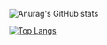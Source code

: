![Anurag's GitHub stats](https://github-readme-stats.vercel.app/api?username=fazriachyar&theme=dark&show_icons=true)

[![Top Langs](https://github-readme-stats.vercel.app/api/top-langs/?username=fazriachyar&theme=dark&show_icons=true)](https://github.com/anuraghazra/github-readme-stats)
